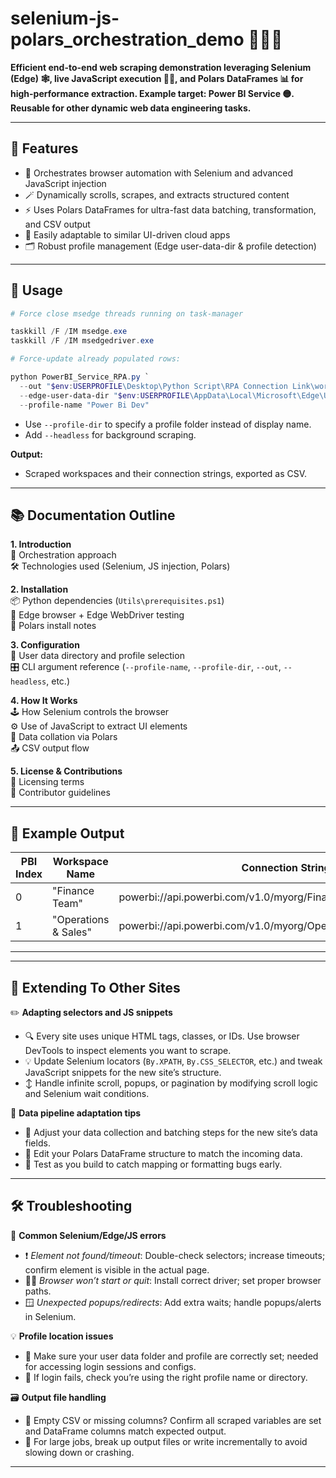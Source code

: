 # selenium-js-polars_orchestration_demo 🚀🧩✨

**Efficient end-to-end web scraping demonstration leveraging Selenium (Edge) 🕸️, live JavaScript execution 🧑‍💻, and Polars DataFrames 📊 for high-performance extraction. Example target: Power BI Service 🟡. Reusable for other dynamic web data engineering tasks.**

---

## 🌟 Features

- 🤖 Orchestrates browser automation with Selenium and advanced JavaScript injection
- 🪄 Dynamically scrolls, scrapes, and extracts structured content
- ⚡ Uses Polars DataFrames for ultra-fast data batching, transformation, and CSV output
- 🔁 Easily adaptable to similar UI-driven cloud apps
- 🗂 Robust profile management (Edge user-data-dir & profile detection)

---

## 🚦 Usage

```ps1
# Force close msedge threads running on task-manager

taskkill /F /IM msedge.exe
taskkill /F /IM msedgedriver.exe

# Force-update already populated rows:

python PowerBI_Service_RPA.py `
  --out "$env:USERPROFILE\Desktop\Python Script\RPA Connection Link\workspaces.csv" `
  --edge-user-data-dir "$env:USERPROFILE\AppData\Local\Microsoft\Edge\User Data" `
  --profile-name "Power Bi Dev"

```


- Use `--profile-dir` to specify a profile folder instead of display name.
- Add `--headless` for background scraping.

**Output:**  
- Scraped workspaces and their connection strings, exported as CSV.

---

## 📚 Documentation Outline

**1. Introduction**  
🌈 Orchestration approach  
🛠 Technologies used (Selenium, JS injection, Polars)

**2. Installation**  
📦 Python dependencies (`Utils\prerequisites.ps1`)  
🧭 Edge browser + Edge WebDriver testing  
🚀 Polars install notes

**3. Configuration**  
🔑 User data directory and profile selection  
🎛 CLI argument reference (`--profile-name`, `--profile-dir`, `--out`, `--headless`, etc.)

**4. How It Works**  
🕹 How Selenium controls the browser  
⚙️ Use of JavaScript to extract UI elements  
🧮 Data collation via Polars  
📤 CSV output flow

**5. License & Contributions**  
📜 Licensing terms  
🤝 Contributor guidelines

---

## 🏁 Example Output

| PBI Index | Workspace Name         | Connection String                                                        |
|-----------|-----------------------|--------------------------------------------------------------------------|
| 0         | "Finance Team"        | powerbi://api.powerbi.com/v1.0/myorg/Finance%20Team                      |
| 1         | "Operations & Sales"  | powerbi://api.powerbi.com/v1.0/myorg/Operations%20%26%20Sales            |

---

---

## 🧩 Extending To Other Sites

✏️ **Adapting selectors and JS snippets**  
- 🔍 Every site uses unique HTML tags, classes, or IDs. Use browser DevTools to inspect elements you want to scrape.
- 💡 Update Selenium locators (`By.XPATH`, `By.CSS_SELECTOR`, etc.) and tweak JavaScript snippets for the new site’s structure.
- ↕️ Handle infinite scroll, popups, or pagination by modifying scroll logic and Selenium wait conditions.

🔌 **Data pipeline adaptation tips**  
- 🎯 Adjust your data collection and batching steps for the new site’s data fields.
- 🧮 Edit your Polars DataFrame structure to match the incoming data.
- 🧪 Test as you build to catch mapping or formatting bugs early.

---

## 🛠️ Troubleshooting

🤔 **Common Selenium/Edge/JS errors**  
- ❗ *Element not found/timeout*: Double-check selectors; increase timeouts; confirm element is visible in the actual page.
- 🧑‍💻 *Browser won’t start or quit*: Install correct driver; set proper browser paths.
- 🪟 *Unexpected popups/redirects*: Add extra waits; handle popups/alerts in Selenium.

💡 **Profile location issues**  
- 📁 Make sure your user data folder and profile are correctly set; needed for accessing login sessions and configs.
- 🔑 If login fails, check you’re using the right profile name or directory.

🗃 **Output file handling**  
- 📄 Empty CSV or missing columns? Confirm all scraped variables are set and DataFrame columns match expected output.
- 🔀 For large jobs, break up output files or write incrementally to avoid slowing down or crashing.

---
